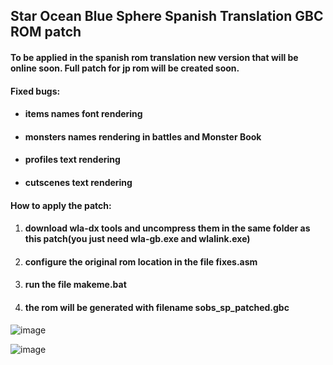 
## Star Ocean Blue Sphere Spanish Translation GBC ROM patch

#### To be applied in the spanish rom translation new version that will be online soon. Full patch for jp rom will be created soon.


#### Fixed bugs:
 - #### items names font rendering
   
 - #### monsters names rendering in battles and Monster Book

 - #### profiles text rendering
 
 - #### cutscenes text rendering


#### How to apply the patch:

 1. #### download wla-dx tools and uncompress them in the same folder as this patch(you just need wla-gb.exe and wlalink.exe)
 2. #### configure the original rom location in the file fixes.asm
 3. #### run the file makeme.bat
 4. #### the rom will be generated with filename sobs_sp_patched.gbc

![image](https://user-images.githubusercontent.com/31348553/120906207-e1db3680-c62d-11eb-9a63-1546368b8a80.png)


![image](https://user-images.githubusercontent.com/31348553/120906216-ed2e6200-c62d-11eb-86d3-c12da23954bf.png)
